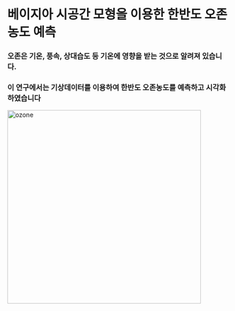 # 베이지아 시공간 모형을 이용한 한반도 오존농도 예측
### 오존은 기온, 풍속, 상대습도 등 기온에 영향을 받는 것으로 알려져 있습니다.
### 이 연구에서는 기상데이터를 이용하여 한반도 오존농도를 예측하고 시각화 하였습니다
<img width="437" alt="ozone" src="https://user-images.githubusercontent.com/44390404/109617701-109ec800-7b7a-11eb-9b7a-dbd5998e7146.PNG">
